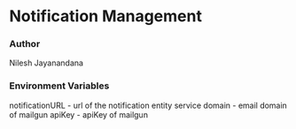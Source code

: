 # Notification Management

### Author

Nilesh Jayanandana

### Environment Variables

notificationURL - url of the notification entity service
domain - email domain of mailgun
apiKey - apiKey of mailgun
